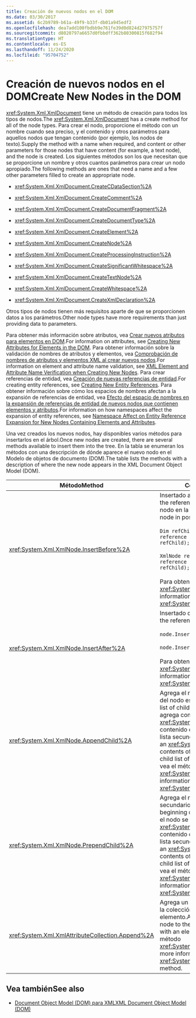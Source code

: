```yaml
---
title: Creación de nuevos nodos en el DOM
ms.date: 03/30/2017
ms.assetid: 6c2b9789-b61a-49f9-b33f-db01a945edf2
ms.openlocfilehash: dea7add100fbdbb9e761fe39d0d824d27975757f
ms.sourcegitcommit: d8020797a6657d0fbbdff362b80300815f682f94
ms.translationtype: HT
ms.contentlocale: es-ES
ms.lasthandoff: 11/24/2020
ms.locfileid: "95704752"
---
```

# <a name="create-new-nodes-in-the-dom"></a><span data-ttu-id="ede3b-102">Creación de nuevos nodos en el DOM</span><span class="sxs-lookup"><span data-stu-id="ede3b-102">Create New Nodes in the DOM</span></span>

<span data-ttu-id="ede3b-103"><xref:System.Xml.XmlDocument> tiene un método de creación para todos los tipos de nodos.</span><span class="sxs-lookup"><span data-stu-id="ede3b-103">The <xref:System.Xml.XmlDocument> has a create method for all of the node types.</span></span> <span data-ttu-id="ede3b-104">Para crear el nodo, proporcione el método con un nombre cuando sea preciso, y el contenido y otros parámetros para aquellos nodos que tengan contenido (por ejemplo, los nodos de texto).</span><span class="sxs-lookup"><span data-stu-id="ede3b-104">Supply the method with a name when required, and content or other parameters for those nodes that have content (for example, a text node), and the node is created.</span></span> <span data-ttu-id="ede3b-105">Los siguientes métodos son los que necesitan que se proporcione un nombre y otros cuantos parámetros para crear un nodo apropiado.</span><span class="sxs-lookup"><span data-stu-id="ede3b-105">The following methods are ones that need a name and a few other parameters filled to create an appropriate node.</span></span>  
  
- <xref:System.Xml.XmlDocument.CreateCDataSection%2A>  
  
- <xref:System.Xml.XmlDocument.CreateComment%2A>  
  
- <xref:System.Xml.XmlDocument.CreateDocumentFragment%2A>  
  
- <xref:System.Xml.XmlDocument.CreateDocumentType%2A>  
  
- <xref:System.Xml.XmlDocument.CreateElement%2A>  
  
- <xref:System.Xml.XmlDocument.CreateNode%2A>  
  
- <xref:System.Xml.XmlDocument.CreateProcessingInstruction%2A>  
  
- <xref:System.Xml.XmlDocument.CreateSignificantWhitespace%2A>  
  
- <xref:System.Xml.XmlDocument.CreateTextNode%2A>  
  
- <xref:System.Xml.XmlDocument.CreateWhitespace%2A>  
  
- <xref:System.Xml.XmlDocument.CreateXmlDeclaration%2A>  
  
 <span data-ttu-id="ede3b-106">Otros tipos de nodos tienen más requisitos aparte de que se proporcionen datos a los parámetros.</span><span class="sxs-lookup"><span data-stu-id="ede3b-106">Other node types have more requirements than just providing data to parameters.</span></span>  
  
 <span data-ttu-id="ede3b-107">Para obtener más información sobre atributos, vea [Crear nuevos atributos para elementos en DOM](creating-new-attributes-for-elements-in-the-dom.md).</span><span class="sxs-lookup"><span data-stu-id="ede3b-107">For information on attributes, see [Creating New Attributes for Elements in the DOM](creating-new-attributes-for-elements-in-the-dom.md).</span></span> <span data-ttu-id="ede3b-108">Para obtener información sobre la validación de nombres de atributos y elementos, vea [Comprobación de nombres de atributos y elementos XML al crear nuevos nodos](xml-element-and-attribute-name-verification-when-creating-new-nodes.md).</span><span class="sxs-lookup"><span data-stu-id="ede3b-108">For information on element and attribute name validation, see [XML Element and Attribute Name Verification when Creating New Nodes](xml-element-and-attribute-name-verification-when-creating-new-nodes.md).</span></span> <span data-ttu-id="ede3b-109">Para crear referencias de entidad, vea [Creación de nuevas referencias de entidad](creating-new-entity-references.md).</span><span class="sxs-lookup"><span data-stu-id="ede3b-109">For creating entity references, see [Creating New Entity References](creating-new-entity-references.md).</span></span> <span data-ttu-id="ede3b-110">Para obtener información sobre cómo los espacios de nombres afectan a la expansión de referencias de entidad, vea [Efecto del espacio de nombres en la expansión de referencias de entidad de nuevos nodos que contienen elementos y atributos](namespace-affect-on-entity-ref-expansion-for-new-nodes.md).</span><span class="sxs-lookup"><span data-stu-id="ede3b-110">For information on how namespaces affect the expansion of entity references, see [Namespace Affect on Entity Reference Expansion for New Nodes Containing Elements and Attributes](namespace-affect-on-entity-ref-expansion-for-new-nodes.md).</span></span>  
  
 <span data-ttu-id="ede3b-111">Una vez creados los nuevos nodos, hay disponibles varios métodos para insertarlos en el árbol.</span><span class="sxs-lookup"><span data-stu-id="ede3b-111">Once new nodes are created, there are several methods available to insert them into the tree.</span></span> <span data-ttu-id="ede3b-112">En la tabla se enumeran los métodos con una descripción de dónde aparece el nuevo nodo en el Modelo de objetos de documento (DOM).</span><span class="sxs-lookup"><span data-stu-id="ede3b-112">The table lists the methods with a description of where the new node appears in the XML Document Object Model (DOM).</span></span>  
  
|<span data-ttu-id="ede3b-113">Método</span><span class="sxs-lookup"><span data-stu-id="ede3b-113">Method</span></span>|<span data-ttu-id="ede3b-114">Colocación del nodo</span><span class="sxs-lookup"><span data-stu-id="ede3b-114">Node placement</span></span>|  
|------------|--------------------|  
|<xref:System.Xml.XmlNode.InsertBefore%2A>|<span data-ttu-id="ede3b-115">Insertado antes del nodo de referencia.</span><span class="sxs-lookup"><span data-stu-id="ede3b-115">Inserted before the reference node.</span></span> <span data-ttu-id="ede3b-116">Por ejemplo, para insertar el nuevo nodo en la posición 5:</span><span class="sxs-lookup"><span data-stu-id="ede3b-116">For example, to insert the new node in position 5:</span></span><br /><br /> `Dim refChild As XmlNode = node.ChildNodes(4) 'The reference is zero-based.node.InsertBefore(newChild, refChild);`<br /><br /> `XmlNode refChild = node.ChildNodes[4]; //The reference is zero-based. node.InsertBefore(newChild, refChild);`<br /><br /> <span data-ttu-id="ede3b-117">Para obtener más información, vea el método <xref:System.Xml.XmlNode.InsertBefore%2A>.</span><span class="sxs-lookup"><span data-stu-id="ede3b-117">For more information, see the <xref:System.Xml.XmlNode.InsertBefore%2A> method.</span></span>|  
|<xref:System.Xml.XmlNode.InsertAfter%2A>|<span data-ttu-id="ede3b-118">Insertado después del nodo de referencia.</span><span class="sxs-lookup"><span data-stu-id="ede3b-118">Inserted after the reference node.</span></span> <span data-ttu-id="ede3b-119">Por ejemplo:</span><span class="sxs-lookup"><span data-stu-id="ede3b-119">For example:</span></span><br /><br /> `node.InsertAfter(newChild, refChild)`<br /><br /> `node.InsertAfter(newChild, refChild);`<br /><br /> <span data-ttu-id="ede3b-120">Para obtener más información, vea el método <xref:System.Xml.XmlNode.InsertAfter%2A>.</span><span class="sxs-lookup"><span data-stu-id="ede3b-120">For more information, see the <xref:System.Xml.XmlNode.InsertAfter%2A> method.</span></span>|  
|<xref:System.Xml.XmlNode.AppendChild%2A>|<span data-ttu-id="ede3b-121">Agrega el nodo al final de la lista de nodos secundarios del nodo especificado.</span><span class="sxs-lookup"><span data-stu-id="ede3b-121">Adds the node to the end of the list of child nodes for the given node.</span></span> <span data-ttu-id="ede3b-122">Si el nodo se agrega como un <xref:System.Xml.XmlDocumentFragment>, todo el contenido del fragmento del documento se mueve a la lista secundaria de este nodo.</span><span class="sxs-lookup"><span data-stu-id="ede3b-122">If the node being added is an <xref:System.Xml.XmlDocumentFragment>, the entire contents of the document fragment are moved into the child list of this node.</span></span> <span data-ttu-id="ede3b-123">Para obtener más información, vea el método <xref:System.Xml.XmlNode.AppendChild%2A>.</span><span class="sxs-lookup"><span data-stu-id="ede3b-123">For more information, see the <xref:System.Xml.XmlNode.AppendChild%2A> method.</span></span>|  
|<xref:System.Xml.XmlNode.PrependChild%2A>|<span data-ttu-id="ede3b-124">Agrega el nodo al principio de la lista de nodos secundarios del nodo especificado.</span><span class="sxs-lookup"><span data-stu-id="ede3b-124">Adds the node to the beginning of the list of child nodes of the given node.</span></span> <span data-ttu-id="ede3b-125">Si el nodo se agrega como un <xref:System.Xml.XmlDocumentFragment>, todo el contenido del fragmento del documento se mueve a la lista secundaria de este nodo.</span><span class="sxs-lookup"><span data-stu-id="ede3b-125">If the node being added is an <xref:System.Xml.XmlDocumentFragment>, the entire contents of the document fragment are moved into the child list of this node.</span></span> <span data-ttu-id="ede3b-126">Para obtener más información, vea el método <xref:System.Xml.XmlNode.PrependChild%2A>.</span><span class="sxs-lookup"><span data-stu-id="ede3b-126">For more information, see the <xref:System.Xml.XmlNode.PrependChild%2A> method.</span></span>|  
|<xref:System.Xml.XmlAttributeCollection.Append%2A>|<span data-ttu-id="ede3b-127">Agrega un nodo <xref:System.Xml.XmlAttribute> al final de la colección de atributos asociada a un elemento.</span><span class="sxs-lookup"><span data-stu-id="ede3b-127">Appends an <xref:System.Xml.XmlAttribute> node to the end of the attribute collection associated with an element.</span></span> <span data-ttu-id="ede3b-128">Para obtener más información, vea el método <xref:System.Xml.XmlAttributeCollection.Append%2A>.</span><span class="sxs-lookup"><span data-stu-id="ede3b-128">For more information, see the <xref:System.Xml.XmlAttributeCollection.Append%2A> method.</span></span>|  
  
## <a name="see-also"></a><span data-ttu-id="ede3b-129">Vea también</span><span class="sxs-lookup"><span data-stu-id="ede3b-129">See also</span></span>

- [<span data-ttu-id="ede3b-130">Document Object Model (DOM) para XML</span><span class="sxs-lookup"><span data-stu-id="ede3b-130">XML Document Object Model (DOM)</span></span>](xml-document-object-model-dom.md)
